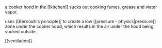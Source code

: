 a cooker hood in the [[kitchen]] sucks out cooking fumes, grease and water vapor.

uses [[Bernoulli's principle]] to create a low [[pressure - physics|pressure]] zone under the cooker hood, which results in the air under the hood being sucked outside.

[[ventilation]]